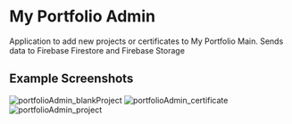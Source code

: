 # My Portfolio Admin
Application to add new projects or certificates to My Portfolio Main. Sends data to Firebase Firestore and Firebase Storage

## Example Screenshots
![portfolioAdmin_blankProject](https://user-images.githubusercontent.com/49714687/108613441-18999200-742d-11eb-83ea-171dc17e703f.jpg)
![portfolioAdmin_certificate](https://user-images.githubusercontent.com/49714687/108613442-19322880-742d-11eb-8c0d-6735b43c3709.jpg)
![portfolioAdmin_project](https://user-images.githubusercontent.com/49714687/108613443-19cabf00-742d-11eb-9741-b4a8acbd30c5.jpg)

